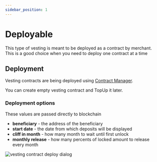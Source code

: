 ```yaml
---
sidebar_position: 1
---
```


# Deployable

This type of vesting is meant to be deployed as a contract by merchant. This is a good choice when you need to deploy 
one contract at a time

## Deployment

Vesting contracts are being deployed using [Contract Manager](/admin/miscellaneous/contract-manager/).

You can create empty vesting contract and TopUp it later.

### Deployment options

These values are passed directly to blockchain

- **beneficiary** - the address of the beneficiary
- **start date** - the date from which deposits will be displayed
- **cliff in month** - how many month to wait until first unlock
- **monthly release** - how many percents of locked amount to release every month

![vesting contract deploy dialog](/img/admin/mechanics-simple/vesting/contract_deploy_dialog.png)

